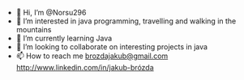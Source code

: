 - 👋 Hi, I’m @Norsu296
- 👀 I’m interested in java programming, travelling and walking in the mountains
- 🌱 I’m currently learning Java
- 💞️ I’m looking to collaborate on interesting projects in java
- 📫 How to reach me
brozdajakub@gmail.com
http://www.linkedin.com/in/jakub-brózda

<!---
Norsu296/Norsu296 is a ✨ special ✨ repository because its `README.md` (this file) appears on your GitHub profile.
You can click the Preview link to take a look at your changes.
--->
